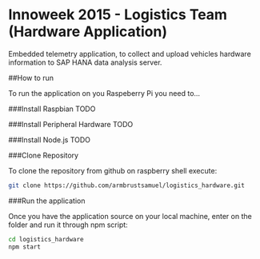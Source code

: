 # Innoweek 2015 - Logistics Team (Hardware Application)

Embedded telemetry application, to collect and upload vehicles hardware information to SAP HANA data analysis server.

##How to run

To run the application on you Raspeberry Pi you need to...

###Install Raspbian
TODO

###Install Peripheral Hardware
TODO

###Install Node.js
TODO

###Clone Repository

To clone the repository from github on raspberry shell execute:
```sh
git clone https://github.com/armbrustsamuel/logistics_hardware.git
```

###Run the application

Once you have the application source on your local machine, enter on the folder and run it through npm script:

```sh
cd logistics_hardware
npm start
```